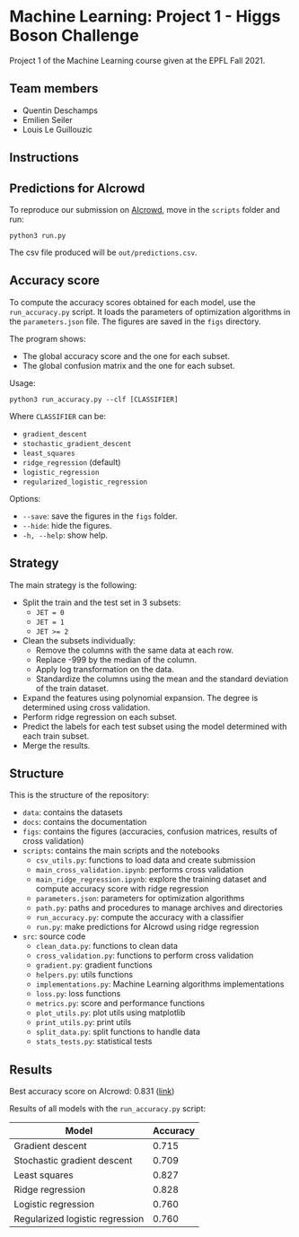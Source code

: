 # Machine Learning: Project 1 - Higgs Boson Challenge

Project 1 of the Machine Learning course given at the EPFL Fall 2021.

## Team members

- Quentin Deschamps
- Emilien Seiler
- Louis Le Guillouzic

## Instructions

## Predictions for AIcrowd

To reproduce our submission on [AIcrowd](https://www.aicrowd.com/challenges/epfl-machine-learning-higgs), move in the `scripts` folder and run:
```
python3 run.py
```
The csv file produced will be `out/predictions.csv`.

## Accuracy score

To compute the accuracy scores obtained for each model, use the `run_accuracy.py` script. It loads the parameters of optimization algorithms in the `parameters.json` file. The figures are saved in the `figs` directory.

The program shows:
- The global accuracy score and the one for each subset.
- The global confusion matrix and the one for each subset.

Usage:
```
python3 run_accuracy.py --clf [CLASSIFIER]
```
Where `CLASSIFIER` can be:
- `gradient_descent`
- `stochastic_gradient_descent`
- `least_squares`
- `ridge_regression` (default)
- `logistic_regression`
- `regularized_logistic_regression`

Options:
- `--save`: save the figures in the `figs` folder.
- `--hide`: hide the figures.
- `-h, --help`: show help.

## Strategy

The main strategy is the following:

- Split the train and the test set in 3 subsets:
    - `JET = 0`
    - `JET = 1`
    - `JET >= 2`
- Clean the subsets individually:
    - Remove the columns with the same data at each row.
    - Replace -999 by the median of the column.
    - Apply log transformation on the data.
    - Standardize the columns using the mean and the standard deviation of the train dataset.
- Expand the features using polynomial expansion. The degree is determined using cross validation.
- Perform ridge regression on each subset.
- Predict the labels for each test subset using the model determined with each train subset.
- Merge the results.

## Structure

This is the structure of the repository:

- `data`: contains the datasets
- `docs`: contains the documentation
- `figs`: contains the figures (accuracies, confusion matrices, results of cross validation)
- `scripts`: contains the main scripts and the notebooks
    - `csv_utils.py`: functions to load data and create submission
    - `main_cross_validation.ipynb`: performs cross validation
    - `main_ridge_regression.ipynb`: explore the training dataset and compute accuracy score with ridge regression
    - `parameters.json`: parameters for optimization algorithms
    - `path.py`: paths and procedures to manage archives and directories
    - `run_accuracy.py`: compute the accuracy with a classifier
    - `run.py`: make predictions for AIcrowd using ridge regression
- `src`: source code
    - `clean_data.py`: functions to clean data
    - `cross_validation.py`: functions to perform cross validation
    - `gradient.py`: gradient functions
    - `helpers.py`: utils functions
    - `implementations.py`: Machine Learning algorithms implementations
    - `loss.py`: loss functions
    - `metrics.py`: score and performance functions
    - `plot_utils.py`: plot utils using matplotlib
    - `print_utils.py`: print utils
    - `split_data.py`: split functions to handle data
    - `stats_tests.py`: statistical tests

## Results

Best accuracy score on AIcrowd: 0.831
([link](https://www.aicrowd.com/challenges/epfl-machine-learning-higgs/submissions/163118))

Results of all models with the `run_accuracy.py` script:

Model | Accuracy
--- | ---
Gradient descent | 0.715
Stochastic gradient descent | 0.709
Least squares | 0.827
Ridge regression | 0.828
Logistic regression | 0.760
Regularized logistic regression | 0.760
